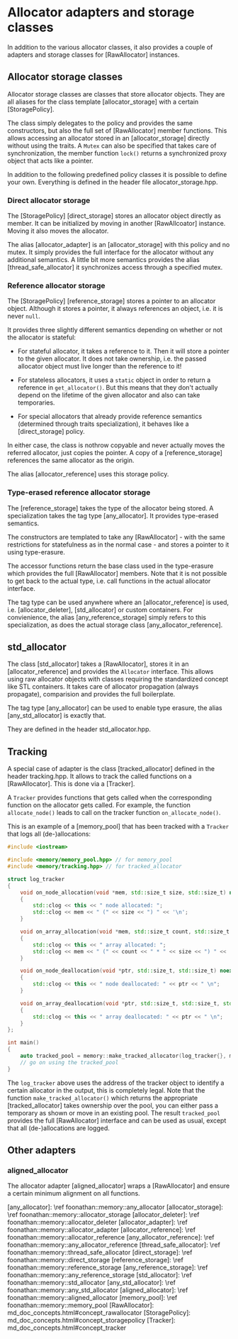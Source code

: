 # Allocator adapters and storage classes

In addition to the various allocator classes, it also provides a couple of adapters and storage classes for [RawAllocator] instances.

## Allocator storage classes

Allocator storage classes are classes that store allocator objects.
They are all aliases for the class template [allocator_storage] with a certain [StoragePolicy].

The class simply delegates to the policy and provides the same constructors, but also the full set of [RawAllocator] member functions.
This allows accessing an allocator stored in an [allocator_storage] directly without using the traits.
A `Mutex` can also be specified that takes care of synchronization, the member function `lock()` returns a synchronized proxy object that acts like a pointer.

In addition to the following predefined policy classes it is possible to define your own.
Everything is defined in the header file allocator_storage.hpp.

### Direct allocator storage

The [StoragePolicy] [direct_storage] stores an allocator object directly as member.
It can be initialized by moving in another [RawAllcoator] instance.
Moving it also moves the allocator.

The alias [allocator_adapter] is an [allocator_storage] with this policy and no mutex.
It simply provides the full interface for the allocator without any additional semantics.
A little bit more semantics provides the alias [thread_safe_allocator] it synchronizes access through a specified mutex.

### Reference allocator storage

The [StoragePolicy] [reference_storage] stores a pointer to an allocator object.
Although it stores a pointer, it always references an object, i.e. it is never `null`.

It provides three slightly different semantics depending on whether or not the allocator is stateful:

* For stateful allocator, it takes a reference to it. Then it will store a pointer to the given allocator.
It does not take ownership, i.e. the passed allocator object must live longer than the reference to it!

* For stateless allocators, it uses a `static` object in order to return a reference in `get_allocator()`.
But this means that they don't actually depend on the lifetime of the given allocator and also can take temporaries.

* For special allocators that already provide reference semantics (determined through traits specialization), it behaves like a [direct_storage] policy.

In either case, the class is nothrow copyable and never actually moves the referred allocator, just copies the pointer.
A copy of a [reference_storage] references the same allocator as the origin.

The alias [allocator_reference] uses this storage policy.

### Type-erased reference allocator storage

The [reference_storage] takes the type of the allocator being stored.
A specialization takes the tag type [any_allocator].
It provides type-erased semantics.

The constructors are templated to take any [RawAllocator] - with the same restrictions for statefulness as in the normal case -
and stores a pointer to it using type-erasure.

The accessor functions return the base class used in the type-erasure which provides the full [RawAllocator] members.
Note that it is not possible to get back to the actual type, i.e. call functions in the actual allocator interface.

The tag type can be used anywhere where an [allocator_reference] is used, i.e. [allocator_deleter], [std_allocator] or custom containers.
For convienience, the alias [any_reference_storage] simply refers to this specialization, as does the actual storage class [any_allocator_reference].

## std_allocator

The class [std_allocator] takes a [RawAllocator], stores it in an [allocator_reference] and provides the `Allocator` interface.
This allows using raw allocator objects with classes requiring the standardized concept like STL containers.
It takes care of allocator propagation (always propagate), comparision and provides the full boilerplate.

The tag type [any_allocator] can be used to enable type erasure, the alias [any_std_allocator] is exactly that.

They are defined in the header std_allocator.hpp.

## Tracking

A special case of adapter is the class [tracked_allocator] defined in the header tracking.hpp.
It allows to track the called functions on a [RawAllocator].
This is done via a [Tracker].

A `Tracker` provides functions that gets called when the corresponding function on the allocator gets called.
For example, the function `allocate_node()` leads to call on the tracker function `on_allocate_node()`.

This is an example of a [memory_pool] that has been tracked with a `Tracker` that logs all (de-)allocations:

```cpp
#include <iostream>

#include <memory/memory_pool.hpp> // for memory_pool
#include <memory/tracking.hpp> // for tracked_allocator

struct log_tracker
{
    void on_node_allocation(void *mem, std::size_t size, std::size_t) noexcept
    {
        std::clog << this << " node allocated: ";
        std::clog << mem << " (" << size << ") " << '\n';
    }

    void on_array_allocation(void *mem, std::size_t count, std::size_t size, std::size_t) noexcept
    {
        std::clog << this << " array allocated: ";
        std::clog << mem << " (" << count << " * " << size << ") " << '\n';
    }

    void on_node_deallocation(void *ptr, std::size_t, std::size_t) noexcept
    {
        std::clog << this << " node deallocated: " << ptr << " \n";
    }

    void on_array_deallocation(void *ptr, std::size_t, std::size_t, std::size_t) noexcept
    {
        std::clog << this << " array deallocated: " << ptr << " \n";
    }
};

int main()
{
    auto tracked_pool = memory::make_tracked_allocator(log_tracker{}, memory::memory_pool<>(16, 1024));
    // go on using the tracked_pool
}
```

The `log_tracker` above uses the address of the tracker object to identify a certain allocator in the output,
this is completely legal.
Note that the function `make_tracked_allocator()` which returns the appropriate [tracked_allocator] takes ownership over the pool,
you can either pass a temporary as shown or move in an existing pool.
The result `tracked_pool` provides the full [RawAllocator] interface and can be used as usual,
except that all (de-)allocations are logged.

## Other adapters

### aligned_allocator

The allocator adapter [aligned_allocator] wraps a [RawAllocator] and ensure a certain minimum alignment on all functions.

[any_allocator]: \ref foonathan::memory::any_allocator
[allocator_storage]: \ref foonathan::memory::allocator_storage
[allocator_deleter]: \ref foonathan::memory::allocator_deleter
[allocator_adapter]: \ref foonathan::memory::allocator_adapter
[allocator_reference]: \ref foonathan::memory::allocator_reference
[any_allocator_reference]: \ref foonathan::memory::any_allocator_reference
[thread_safe_allocator]: \ref foonathan::memory::thread_safe_allocator
[direct_storage]: \ref foonathan::memory::direct_storage
[reference_storage]: \ref foonathan::memory::reference_storage
[any_reference_storage]: \ref foonathan::memory::any_reference_storage
[std_allocator]: \ref foonathan::memory::std_allocator
[any_std_allocator]: \ref foonathan::memory::any_std_allocator
[aligned_allocator]: \ref foonathan::memory::aligned_allocator
[memory_pool]: \ref foonathan::memory::memory_pool
[RawAllocator]: md_doc_concepts.html#concept_rawallocator
[StoragePolicy]: md_doc_concepts.html#concept_storagepolicy
[Tracker]: md_doc_concepts.html#concept_tracker

